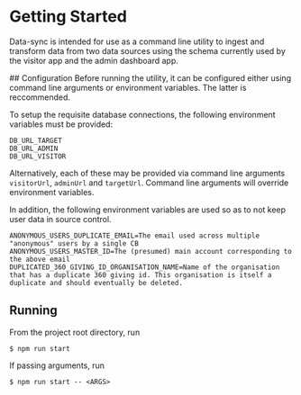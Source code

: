 # Getting Started
Data-sync is intended for use as a command line utility to ingest and transform data from two data sources using the schema currently used by the visitor app and the admin dashboard app.

## Configuration
Before running the utility, it can be configured either using command line arguments or environment variables. The latter is reccommended.

To setup the requisite database connections, the following environment variables must be provided:
```
DB_URL_TARGET
DB_URL_ADMIN
DB_URL_VISITOR
```
Alternatively, each of these may be provided via command line arguments `visitorUrl`, `adminUrl` and `targetUrl`. Command line arguments will override environment variables.

In addition, the following environment variables are used so as to not keep user data in source control.
```
ANONYMOUS_USERS_DUPLICATE_EMAIL=The email used across multiple "anonymous" users by a single CB
ANONYMOUS_USERS_MASTER_ID=The (presumed) main account corresponding to the above email
DUPLICATED_360_GIVING_ID_ORGANISATION_NAME=Name of the organisation that has a duplicate 360 giving id. This organisation is itself a duplicate and should eventually be deleted.
```

## Running
From the project root directory, run
```
$ npm run start
```
If passing arguments, run
```
$ npm run start -- <ARGS>
```
